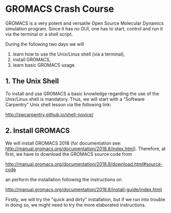 # GROMACS Crash Course

GROMACS is a very potent and versatile Open Source Molecular Dynamics simulation program.
Since it has no GUI, one has to start, control and run it via the terminal or a shell script.

During the following two days we will
1. learn how to use the Unix/Linux shell (via a terminal),
2. install GROMACS,
3. learn basic GROMACS usage.

## 1. The Unix Shell
To install and use GROMACS a basic knowledge regarding the use of the Unix/Linux shell is mandatory.
Thus, we will start with a "Software Carpentry" Unix shell lesson via the following link:

http://swcarpentry.github.io/shell-novice/

## 2. Install GROMACS
We will install GROMACS 2018 (for documentation see: http://manual.gromacs.org/documentation/2018.8/index.html).
Therefore, at first, we have to download the GROMACS source code from

http://manual.gromacs.org/documentation/2018.8/download.html#source-code

an perform the installation following the instructions on

http://manual.gromacs.org/documentation/2018.8/install-guide/index.html

Firstly, we will try the "quick and dirty" installation, but if we run into trouble in doing so,
we might need to try the more elaborated instructions.
